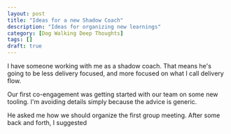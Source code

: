 ```yaml
---
layout: post
title: "Ideas for a new Shadow Coach"
description: "Ideas for organizing new learnings"
category: [Dog Walking Deep Thoughts]
tags: []
draft: true
---
```


I have someone working with me as a shadow coach. That means he's going to be less delivery focused, and more 
focused on what I call delivery flow.

Our first co-engagement was getting started with our team on some new tooling. I'm avoiding details simply 
because the advice is generic.

He asked me how we should organize the first group meeting. After some back and forth, I suggested 
